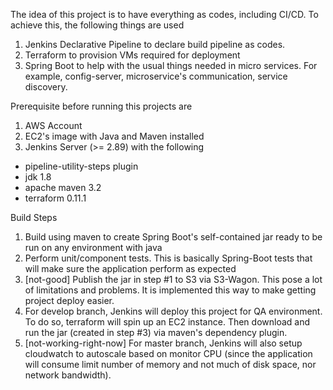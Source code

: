 The idea of this project is to have everything as codes, including CI/CD. To achieve this, the following things are used
1. Jenkins Declarative Pipeline to declare build pipeline as codes.
2. Terraform to provision VMs required for deployment
3. Spring Boot to help with the usual things needed in micro services. For example, config-server, microservice's communication, service discovery.

Prerequisite before running this projects are
1. AWS Account
2. EC2's image with Java and Maven installed
3. Jenkins Server (>= 2.89) with the following
- pipeline-utility-steps plugin
- jdk 1.8
- apache maven 3.2
- terraform 0.11.1

Build Steps
1. Build using maven to create Spring Boot's self-contained jar ready to be run on any environment with java
2. Perform unit/component tests. This is basically Spring-Boot tests that will make sure the application perform as expected
3. [not-good] Publish the jar in step #1 to S3 via S3-Wagon. This pose a lot of limitations and problems. It is implemented this way to make getting project deploy easier.
4. For develop branch, Jenkins will deploy this project for QA environment. To do so, terraform will spin up an EC2 instance. Then download and run the jar (created in step #3) via maven's dependency plugin.
5. [not-working-right-now] For master branch, Jenkins will also setup cloudwatch to autoscale based on monitor CPU (since the application will consume limit number of memory and not much of disk space, nor network bandwidth).